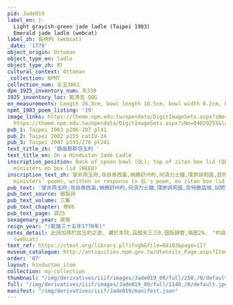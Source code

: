 ```yaml
---
pid: Jade019
label_en: |-
  Light grayish-green jade ladle (Taipei 1983)
  Emerald jade ladle (webcat)
label_zh: 長柄杓 (webcat)
_date: '1770'
object_origin: Ottoman
object_type_en: ladle
object_type_zh: 杓
cultural_context: Ottoman
_collection: NPMT
collection_num: 古玉3861
dpm_1925_inventory_num: 天330
1925_inventory_loc: 乾清宮 QQG
en_measurements: Length 26.8cm, bowl length 10.5cm, bowl width 8.2cm, bowl depth 4.8cm
npmt_1983_poem_listing: '19'
image_links: https://theme.npm.edu.tw/opendata/DigitImageSets.aspx?sNo=04029256&lang=2&Key=ottoman&pageNo=4
  https://theme.npm.edu.tw/opendata/DigitImageSets.aspx?sNo=04029255&lang=2&Key=ottoman&pageNo=4  https://theme.npm.edu.tw/opendata/DigitImageSets.aspx?sNo=04029254&lang=2&Key=ottoman&pageNo=5
pub_1: Taipei 1983 p206-207 pl41
pub_2: Taipei 2002 p155 catIV-24
pub_3: Taipei 2007 p191/276 pl241
text_title_zh: '題痕都斯坦玉杓 '
text_title_en: On a Hindustan Jade Ladle
inscription_position: Back of spoon bowl (QL); top of zitan box lid (QL); poetry by
  ministers on box lid (NEED)
inscription_text_zh: 掌非周玉府,攻自泰西瀛,絕勝舒州杓,何須力士鐺,璞原誤荊國,蕊特艷昌城,試問宜誰贈,應調傳說羹。 (QL) Need 6
  ministers' poems, written in response to QL's poem, on zitan box lid
pub_text: '掌非周玉府,攻自泰西瀛,絕勝舒州杓,何須力士鐺,璞原誤荊國,蕊特艷昌城,試問宜誰贈,應調傳說羹。 '
pub_text_source: 御製詩
pub_text_volume: 三集
pub_text_chapter: 卷86
pub_text_page: 頁25
sexagenary_year: 庚寅
reign_year: "(乾隆三十五年1770年)"
notes_detail: 此詩加琢於該玉杓之底, 藏於本院,品號天三三0,圖版肆壹,插圖29。 "杓底加琢乾隆三十五年（1770）御製詩四十字：掌非周玉府，攻自泰西瀛，絕勝舒州杓，何須力士鐺。璞原誤荊國，蕊特豔昌城，試問宜誰贈，應調傅說羹。並刻「乾隆庚寅春御題」七字及「比德」璽文一方。同一詩亦刻字泥金於宮中所配製之紫檀木盒的盒蓋上方，盒蓋周圍還加刻了六位大臣所唱和的詩篇。經核查《清高宗御製詩文全集》可知，該詩的詩題為「題痕都斯坦玉杓」，收錄於御製詩三集卷86頁25。"
  (webcat)
text_ref: https://ctext.org/library.pl?if=gb&file=68103&page=117
museum_catalogue: http://antiquities.npm.gov.tw/Utensils_Page.aspx?ItemId=54286
order: '07'
layout: hindustan_item
collection: my-collection
thumbnail: "/img/derivatives/iiif/images/Jade019_00/full/250,/0/default.jpg"
full: "/img/derivatives/iiif/images/Jade019_00/full/1140,/0/default.jpg"
manifest: "/img/derivatives/iiif/Jade019/manifest.json"
---
```

